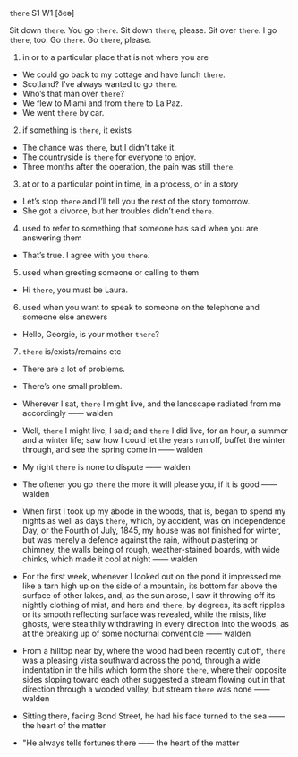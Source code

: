 `there` S1 W1 [ðeə]

Sit down `there`.
You go `there`.
Sit down `there`, please.
Sit over `there`.
I go `there`, too.
Go `there`.
Go `there`, please.

1. in or to a particular place that is not where you are

- We could go back to my cottage and have lunch `there`.
- Scotland? I’ve always wanted to go `there`.
- Who’s that man over `there`?
- We flew to Miami and from `there` to La Paz.
- We went `there` by car.

2. if something is `there`, it exists

- The chance was `there`, but I didn’t take it.
- The countryside is `there` for everyone to enjoy.
- Three months after the operation, the pain was still `there`.

3. at or to a particular point in time, in a process, or in a story

- Let’s stop `there` and I’ll tell you the rest of the story tomorrow.
- She got a divorce, but her troubles didn’t end `there`.

4. used to refer to something that someone has said when you are answering them

- That’s true. I agree with you `there`.

5. used when greeting someone or calling to them

- Hi `there`, you must be Laura.

6.  used when you want to speak to someone on the telephone and someone else answers

- Hello, Georgie, is your mother `there`?

7. `there` is/exists/remains etc

- There are a lot of problems.
- There’s one small problem.


-  Wherever I sat, `there` I might live, and the landscape radiated from me accordingly —— walden

-  Well, `there` I might live, I said; and `there` I did live, for an hour, a summer and a winter life; saw how I could let the years run off, buffet the winter through, and see the spring come in —— walden

- My right `there` is none to dispute —— walden

-  The oftener you go `there` the more it will please you, if it is good —— walden

- When first I took up my abode in the woods, that is, began to spend my nights as well as days `there`, which, by accident, was on Independence Day, or the Fourth of July, 1845, my house was not finished for winter, but was merely a defence against the rain, without plastering or chimney, the walls being of rough, weather-stained boards, with wide chinks, which made it cool at night —— walden

-  For the first week, whenever I looked out on the pond it impressed me like a tarn high up on the side of a mountain, its bottom far above the surface of other lakes, and, as the sun arose, I saw it throwing off its nightly clothing of mist, and here and `there`, by degrees, its soft ripples or its smooth reflecting surface was revealed, while the mists, like ghosts, were stealthily withdrawing in every direction into the woods, as at the breaking up of some nocturnal conventicle —— walden

-  From a hilltop near by, where the wood had been recently cut off, `there` was a pleasing vista southward across the pond, through a wide indentation in the hills which form the shore `there`, where their opposite sides sloping toward each other suggested a stream flowing out in that direction through a wooded valley, but stream `there` was none —— walden

-  Sitting there, facing Bond Street, he had his face turned to the sea —— the heart of the matter

-  "He always tells fortunes there —— the heart of the matter